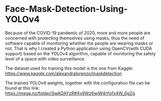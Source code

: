 # Face-Mask-Detection-Using-YOLOv4
Because of the COVID-19 pandemic of 2020, more and more people are concerned with protecting themselves using masks, thus the need of software capable of monitoring whether the people are wearing masks or not. That is why I created a Python application using OpenCV(with CUDA support) based on the YOLOv4 algorithm, capable of monitoring the safety level of a space with video surveillance.

The dataset used for training this model is the one from Kaggle: https://www.kaggle.com/alexandralorenzo/maskdetection

The trained YOLOv4 weights, together with the configuration file can be found at this link: https://mega.nz/folder/SwADAYzR#Xv9Wz6wjW4iYpfx4W_0gZg
